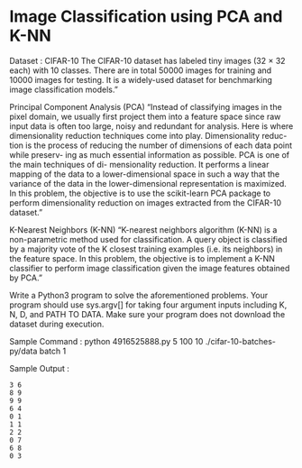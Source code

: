 # Image Classification using PCA and K-NN

Dataset : CIFAR-10
The CIFAR-10 dataset has labeled tiny images (32 × 32 each) with 10 classes. There are in total 50000 images for training and 10000 images for testing. It is a widely-used dataset for benchmarking image classification models.”


Principal Component Analysis (PCA)
“Instead of classifying images in the pixel domain, we usually first project them into a feature space since raw input data is often too large, noisy and redundant for analysis. Here is where dimensionality reduction techniques come into play. Dimensionality reduc- tion is the process of reducing the number of dimensions of each data point while preserv- ing as much essential information as possible. PCA is one of the main techniques of di- mensionality reduction. It performs a linear mapping of the data to a lower-dimensional space in such a way that the variance of the data in the lower-dimensional representation is maximized. In this problem, the objective is to use the scikit-learn PCA package to perform dimensionality reduction on images extracted from the CIFAR-10 dataset.”


K-Nearest Neighbors (K-NN)
“K-nearest neighbors algorithm (K-NN) is a non-parametric method used for classification. A query object is classified by a majority vote of the K closest training examples (i.e. its neighbors) in the feature space. In this problem, the objective is to implement a K-NN classifier to perform image classification given the image features obtained by PCA.”


Write a Python3 program to solve the aforementioned problems. Your program should use sys.argv[] for taking four argument inputs including K, N, D, and PATH TO DATA. Make sure your program does not download the dataset during execution.

Sample Command : python 4916525888.py 5 100 10 ./cifar-10-batches-py/data batch 1

Sample Output :

    3 6
    8 9
    9 9
    6 4
    0 1
    1 1
    2 2
    0 7
    6 8
    0 3                                               
